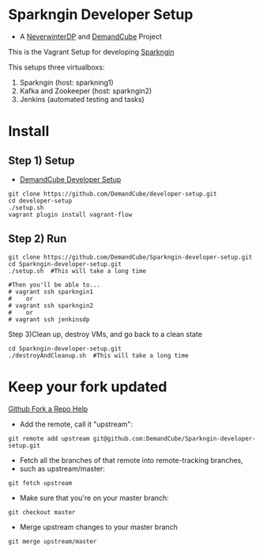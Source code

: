 Sparkngin Developer Setup
=========================
- A [NeverwinterDP](https://github.com/DemandCube/NeverwinterDP) and [DemandCube](https://github.com/DemandCube) Project

This is the Vagrant Setup for developing [Sparkngin](https://github.com/DemandCube/Sparkngin)

This setups three virtualboxs:
1) Sparkngin (host: sparkning1)
2) Kafka and Zookeeper (host: sparkngin2)
3) Jenkins (automated testing and tasks)

Install
====
Step 1) Setup
----

- [DemandCube Developer Setup](https://github.com/DemandCube/developer-setup)

```
git clone https://github.com/DemandCube/developer-setup.git
cd developer-setup
./setup.sh
vagrant plugin install vagrant-flow
```
Step 2) Run
----

```
git clone https://github.com/DemandCube/Sparkngin-developer-setup.git
cd Sparkngin-developer-setup.git
./setup.sh  #This will take a long time

#Then you'll be able to...
# vagrant ssh sparkngin1 
#    or
# vagrant ssh sparkngin2
#    or
# vagrant ssh jenkinsdp
```

Step 3)Clean up, destroy VMs, and go back to a clean state
```
cd Sparkngin-developer-setup.git
./destroyAndCleanup.sh  #This will take a long time
```

Keep your fork updated
====
[Github Fork a Repo Help](https://help.github.com/articles/fork-a-repo)


- Add the remote, call it "upstream":

```
git remote add upstream git@github.com:DemandCube/Sparkngin-developer-setup.git
```
- Fetch all the branches of that remote into remote-tracking branches,
- such as upstream/master:

```
git fetch upstream
```
- Make sure that you're on your master branch:

```
git checkout master
```
- Merge upstream changes to your master branch

```
git merge upstream/master
```
